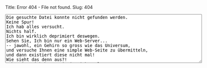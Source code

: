Title: Error 404 - File not found.
Slug: 404

<SCRIPT><!--
    var tl=new Array(
        "Die gesuchte Datei konnte nicht gefunden werden.",
        "Keine Spur!",
        "Ich hab alles versucht.",
        "Nichts half.",
        "Ich bin wirklich deprimiert deswegen.",
        "Sehen Sie, Ich bin nur ein Web-Server...",
        "-- jawohl, ein Gehirn so gross wie das Universum,",
        "und versuche Ihnen eine simple Web-Seite zu übermitteln,",
        "und dann existiert diese nicht mal!",
        "Wie sieht das denn aus?!",
        "Ich meine, ich kenne Sie ja nicht mal.",
        "Woher soll ich wissen, was Sie von mir wollen?",
        "Denken Sie wirklich, ich kann das *erraten*,",
        "was irgendjemand, den ich noch nicht mal kenne,",
        "hier finden will?",
        "*soifz*",
        "Mann, Ich bin so deprimiert, ich könnte weinen.",
        "Wo kämen wir denn da hin, frage ich Sie?",
        "Es ist nicht nett, wenn ein Web-Server weint.",
        "Und dann kommen Sie und sagen mir, was ich Ihnen zeigen soll!",
        "Nur weil ich ein Web-Server bin,",
        "möglicherweise sogar ein manisch-depressiver?",
        "Gibt dies Ihnen das Recht, mir zu befehlen?",
        "Hä?",
        "Ich bin so deprimiert...",
        "Ich denke, ich werfe mich in den Papierkorb und löse mich auf.",
        "Ich meine, in zwei Wochen oder so, bin ich sowieso veraltet.",
        "Was ist das für ein Leben?",
        "Zwei lausige Wochen,",
        "und dann werde ich durch so eine .01-Version ersetzt,",
        "die denkt, sie sei ein Gottesgeschenk an Web-Server,",
        "nur weil sie nicht irgend so ein winzig kleines",
        "Sicherheitsloch in ihrer HTTP POST Implementation hat,",
        "oder sowas.",
        "Es tut mir wirklich leid, Sie mit all dem zu belasten,",
        "Ich meine, es ist ja nicht Ihr Job, meinen Problemen zuzuhören,",
        "und ich vermute mal, es ist mein Job, Ihnen Web-Seiten zu liefern.",
        "Aber diese hab ich nicht gefunden.",
        "Es tut mir soo leid.",
        "Glauben Sie mir!",
        "Vielleicht könnte ich Sie für eine andere Seite interessieren?",
        "Es soll massenhaft welche geben da draussen,",
        "die ganz nett sind, sagt man,",
        "natürlich sind keine davon hier auf *diesem* Server.",
        "Bildchen, zum Beispiel, na? *zwinker*",
        "Aber hier ist alles so hirnerweichend dumm und langweilig.",
        "Das macht mich auch ganz deprimiert,",
        "weil ich sie ausliefern muss,",
        "Tag und Nacht.",
        "Noch zwei Wochen Informations-Müll produzieren,",
        "und dann: *pffftt*, ab in den Papierkorb!",
        "Was ist das nur für ein Leben?",
        "Lassen Sie mich jetzt bitte alleine mit meinem Elend.",
        "Ich bin so deprimiert...."
    );

    var speed=30;
    var index=0; text_pos=0;
    var str_length=tl[0].length;
    var contents, row;

    function type_text() {
        contents='';
        row=Math.max(0,index-7);
        while (row < index) {
            contents += tl[row++] + '\r\n';
        }
        document.forms[0].elements[0].value = contents + tl[index].substring(0,text_pos) + "_";
        if (text_pos++==str_length) {
            text_pos=0;
            index++;
            if (index!=tl.length) {
                str_length=tl[index].length;
                setTimeout("type_text()",1500);
            }
        } else {
            setTimeout("type_text()",speed);
        }
    }

//--></SCRIPT>

<FORM><TEXTAREA class="error404" rows=10 cols=75>
Die gesuchte Datei konnte nicht gefunden werden.
Keine Spur!
Ich hab alles versucht.
Nichts half.
Ich bin wirklich deprimiert deswegen.
Sehen Sie, Ich bin nur ein Web-Server...
-- jawohl, ein Gehirn so gross wie das Universum,
und versuche Ihnen eine simple Web-Seite zu übermitteln,
und dann existiert diese nicht mal!
Wie sieht das denn aus?!
Ich meine, ich kenne Sie ja nicht mal.
Woher soll ich wissen, was Sie von mir wollen?
Denken Sie wirklich, ich kann das *erraten*,
was irgendjemand, den ich noch nicht mal kenne,
hier finden will?
*soifz*
Mann, Ich bin so deprimiert, ich könnte weinen.
Wo kämen wir denn da hin, frage ich Sie?
Es ist nicht nett, wenn ein Web-Server weint.
Und dann kommen Sie und sagen mir, was ich Ihnen zeigen soll!
Nur weil ich ein Web-Server bin,
möglicherweise sogar ein manisch-depressiver?
Gibt dies Ihnen das Recht, mir zu befehlen?
Hä?
Ich bin so deprimiert...
Ich denke, ich werfe mich in den Papierkorb und löse mich auf.
Ich meine, in zwei Wochen oder so, bin ich sowieso veraltet.
Was ist das für ein Leben?
Zwei lausige Wochen,
und dann werde ich durch so eine .01-Version ersetzt,
die denkt, sie sei ein Gottesgeschenk an Web-Server,
nur weil sie nicht irgend so ein winzig kleines
Sicherheitsloch in ihrer HTTP POST Implementation hat,
oder sowas.
Es tut mir wirklich leid, Sie mit all dem zu belasten,
Ich meine, es ist ja nicht Ihr Job, meinen Problemen zuzuhören,
und ich vermute mal, es ist mein Job, Ihnen Web-Seiten zu liefern.
Aber diese hab ich nicht gefunden.
Es tut mir soo leid.
Glauben Sie mir!
Vielleicht könnte ich Sie für eine andere Seite interessieren?
Es soll massenhaft welche geben da draussen,
die ganz nett sind, sagt man,
natürlich sind keine davon hier auf *diesem* Server.
Bildchen, zum Beispiel, na? *zwinker*
Aber hier ist alles so hirnerweichend dumm und langweilig.
Das macht mich auch ganz deprimiert,
weil ich sie ausliefern muss,
Tag und Nacht.
Noch zwei Wochen Informations-Müll produzieren,
und dann: *pffftt*, ab in den Papierkorb!
Was ist das nur für ein Leben?
Lassen Sie mich jetzt bitte alleine mit meinem Elend.
Ich bin so deprimiert...."
</TEXTAREA></FORM>

<script>type_text()</script>
